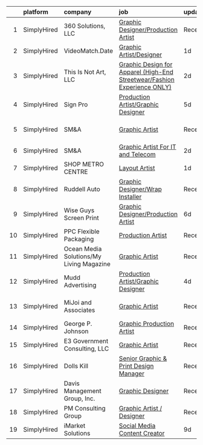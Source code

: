 

|    | platform    | company                                  | job                                                                                                                                                                                 | update_time   | location                    |
|---:|:------------|:-----------------------------------------|:------------------------------------------------------------------------------------------------------------------------------------------------------------------------------------|:--------------|:----------------------------|
|  1 | SimplyHired | 360 Solutions, LLC                       | [Graphic Designer/Production Artist](https://www.simplyhired.com/job/wTKuKhJFue8gAenatIutsqNnn1KWWLvcslbVcB2Shz7OnZLg523oNA?q=graphic+artist)                                       | Recently      | Remote                      |
|  2 | SimplyHired | VideoMatch.Date                          | [Graphic Artist/Designer](https://www.simplyhired.com/job/S5LYpDgzcaU86yYAO9Mxac0c5d9HvhmOH1vDvTAeFsONONgc2KNa-g?q=graphic+artist)                                                  | 1d            | Remote                      |
|  3 | SimplyHired | This Is Not Art, LLC                     | [Graphic Design for Apparel (High-End Streetwear/Fashion Experience ONLY)](https://www.simplyhired.com/job/St18SgUAN6TWWJKTB_QotMNiug-EaEVybecLHMznm61nVY2717ZZjw?q=graphic+artist) | 2d            | Remote                      |
|  4 | SimplyHired | Sign Pro                                 | [Production Artist/Graphic Designer](https://www.simplyhired.com/job/StQ_Mb3o14QPGfG7oVsA-Dr_t8O2r1Ah6vNxicWyZsifhKZ-Xn9tJA?q=graphic+artist)                                       | 5d            | Bryan, TX                   |
|  5 | SimplyHired | SM&A                                     | [Graphic Artist](https://www.simplyhired.com/job/_3kjgqIsWaQryRYCReCzh0WZUmUsKvBoUPb2o_E-jIz_Wm3qHZnIWg?q=graphic+artist)                                                           | Recently      | Washington, DC +4 locations |
|  6 | SimplyHired | SM&A                                     | [Graphic Artist For IT and Telecom](https://www.simplyhired.com/job/Z96SoNP8AWu_6pX-xOTv7642F4LYTUdqdNyxOstdvjknT3B0dwgmDA?q=graphic+artist)                                        | 2d            | Remote                      |
|  7 | SimplyHired | SHOP METRO CENTRE                        | [Layout Artist](https://www.simplyhired.com/job/gqfQTBW3dkltw7UIV8mE2Chi-Fu-TW1iOHJz_RCt5x8nhDDCAYhqPA?q=graphic+artist)                                                            | 1d            | Norfolk, VA                 |
|  8 | SimplyHired | Ruddell Auto                             | [Graphic Designer/Wrap Installer](https://www.simplyhired.com/job/ajBuBy_i5ox-3IxXVO1Z0h4bkN1J6RZN4kDRj4Q2JSc_MWJ3RHVkbQ?q=graphic+artist)                                          | Recently      | Port Angeles, WA            |
|  9 | SimplyHired | Wise Guys Screen Print                   | [Graphic Designer/Production Artist](https://www.simplyhired.com/job/VA9SDNRq-Lxt2HehKw7W9FcVvOPC7_o1QCZhGudK4FE17dfyI26Trg?q=graphic+artist)                                       | 6d            | Springfield, MO             |
| 10 | SimplyHired | PPC Flexible Packaging                   | [Production Artist](https://www.simplyhired.com/job/_85M0e97ZLEJKjToP-bFBgLkZ93dGJoouWPjKQKvsvgTmwRiwmKRaA?q=graphic+artist)                                                        | Recently      | Mission, KS                 |
| 11 | SimplyHired | Ocean Media Solutions/My Living Magazine | [Graphic Artist](https://www.simplyhired.com/job/lAfwKV-W7SUWKz9OMiIH1e2gCJWZXJFtxSiK7t37wIBHb9zp3I4I5A?q=graphic+artist)                                                           | Recently      | Stuart, FL                  |
| 12 | SimplyHired | Mudd Advertising                         | [Production Artist/Graphic Designer](https://www.simplyhired.com/job/3JyxT0qw16TLt2F5m7dwR6yr9wsrzk_TaLjizmEp6wdRHMFO5ZQMJw?q=graphic+artist)                                       | 4d            | Cedar Falls, IA             |
| 13 | SimplyHired | MiJoi and Associates                     | [Graphic Artist](https://www.simplyhired.com/job/Ic3c5Ywa4-1e6hcf1BA3Gjm800SCRU2iefC0KFJNCkLYa15gXOBtcw?q=graphic+artist)                                                           | Recently      | Upper Marlboro, MD          |
| 14 | SimplyHired | George P. Johnson                        | [Graphic Production Artist](https://www.simplyhired.com/job/UTgjSYwAZC6G2SmY6e3iF48cscbMlR0Wi1oSPidg1lOrTI8MjFw5_w?q=graphic+artist)                                                | Recently      | Smyrna, TN                  |
| 15 | SimplyHired | E3 Government Consulting, LLC            | [Graphic Artist](https://www.simplyhired.com/job/TyCmrtROk7xn84Nb8HqFDYhtPFkR14e1eYWog7NPx6jZ7kV6X9JK-w?q=graphic+artist)                                                           | Recently      | Aberdeen, MD                |
| 16 | SimplyHired | Dolls Kill                               | [Senior Graphic & Print Design Manager](https://www.simplyhired.com/job/dtWtTWp-IOkMmqsYT1PXGHsZXGXe0k68XcRhbTSyhKjZ6x7lxFPPsA?q=graphic+artist)                                    | Recently      | Oakland, CA                 |
| 17 | SimplyHired | Davis Management Group, Inc.             | [Graphic Designer](https://www.simplyhired.com/job/3dIU4fmtX7ycw4WlPnd3o1oVTz7PW4TXDmaGo7Dwrq25jxfV8GCXoQ?q=graphic+artist)                                                         | Recently      | Alexandria, VA              |
| 18 | SimplyHired | PM Consulting Group                      | [Graphic Artist / Designer](https://www.simplyhired.com/job/VmAd5VMlYxSTB5M_TCT1mLqhvVBhOCauRD8y6nvO6gkAnUuimAYJNA?q=graphic+artist)                                                | Recently      | Washington, DC              |
| 19 | SimplyHired | iMarket Solutions                        | [Social Media Content Creator](https://www.simplyhired.com/job/Z4dMbnlr8sBR8xd8cX_b9z4yh6-U9I-LsWyJEEvkMHuTZqSWNMJMsA?q=graphic+artist)                                             | 9d            | Remote                      |